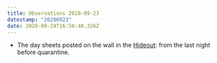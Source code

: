 ```yaml
---
title: Observations 2020-09-23
datestamp: "20200923"
date: 2020-09-24T16:50:40.326Z
---
```

- The day sheets posted on the wall in the [Hideout](https://www.hideoutchicago.com/): from the last night before quarantine.